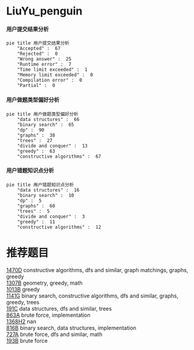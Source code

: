 # LiuYu_penguin

<!-- tabs:start -->



#### **用户提交结果分析**

```mermaid
pie title 用户提交结果分析
    "Accepted" :  67
    "Rejected" :  0
    "Wrong answer" :  25
    "Runtime error" :  7
    "Time limit exceeded" :  1
    "Memory limit exceeded" :  0
    "Compilation error" :  0
    "Partial" :  0
```

#### **用户做题类型偏好分析**

```mermaid
pie title 用户做题类型偏好分析
    "data structures" :  66
    "binary search" :  65
    "dp" :  90
    "graphs" :  38
    "trees" :  27
    "divide and conquer" :  13
    "greedy" :  63
    "constructive algorithms" :  67
```
#### **用户错题知识点分析**

```mermaid
pie title 用户错题知识点分析
    "data structures" :  16
    "binary search" :  10
    "dp" :  5
    "graphs" :  60
    "trees" :  5
    "divide and conquer" :  3
    "greedy" :  11
    "constructive algorithms" :  12
```



<!-- tabs:end -->
# 推荐题目
[1470D](https://codeforces.com/contest/1470/problem/D)		constructive algorithms,
                        dfs and similar,
                        graph matchings,
                        graphs,
                        greedy		  
[1307B](https://codeforces.com/contest/1307/problem/B)		geometry,
                        greedy,
                        math		  
[1013B](https://codeforces.com/contest/1013/problem/B)		greedy		  
[1141G](https://codeforces.com/contest/1141/problem/G)		binary search,
                        constructive algorithms,
                        dfs and similar,
                        graphs,
                        greedy,
                        trees		  
[191C](https://codeforces.com/contest/191/problem/C)		data structures,
                        dfs and similar,
                        trees		  
[863A](https://codeforces.com/contest/863/problem/A)		brute force,
                        implementation		  
[1368H2](https://codeforces.com/contest/1368H/problem/2)		nan		  
[816B](https://codeforces.com/contest/816/problem/B)		binary search,
                        data structures,
                        implementation		  
[727A](https://codeforces.com/contest/727/problem/A)		brute force,
                        dfs and similar,
                        math		  
[193B](https://codeforces.com/contest/193/problem/B)		brute force		  
